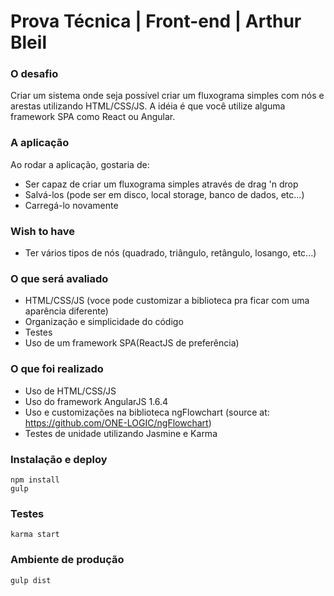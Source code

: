 # Prova Técnica | Front-end | Arthur Bleil

### O desafio
Criar um sistema onde seja possível criar um fluxograma simples com nós e arestas utilizando HTML/CSS/JS. A idéia é que você utilize alguma framework SPA como React ou Angular.

### A aplicação
Ao rodar a aplicação, gostaria de:
- Ser capaz de criar um fluxograma simples através de drag 'n drop
- Salvá-los (pode ser em disco, local storage, banco de dados, etc...)
- Carregá-lo novamente

### Wish to have
- Ter vários tipos de nós (quadrado, triângulo, retângulo, losango, etc...)

### O que será avaliado
- HTML/CSS/JS (voce pode customizar a biblioteca pra ficar com uma aparência diferente)
- Organização e simplicidade do código
- Testes
- Uso de um framework SPA(ReactJS de preferência)

### O que foi realizado
- Uso de HTML/CSS/JS
- Uso do framework AngularJS 1.6.4
- Uso e customizações na biblioteca ngFlowchart (source at: https://github.com/ONE-LOGIC/ngFlowchart)
- Testes de unidade utilizando Jasmine e Karma

### Instalação e deploy
```
npm install
gulp
```

### Testes
```
karma start
```

### Ambiente de produção
```
gulp dist
```